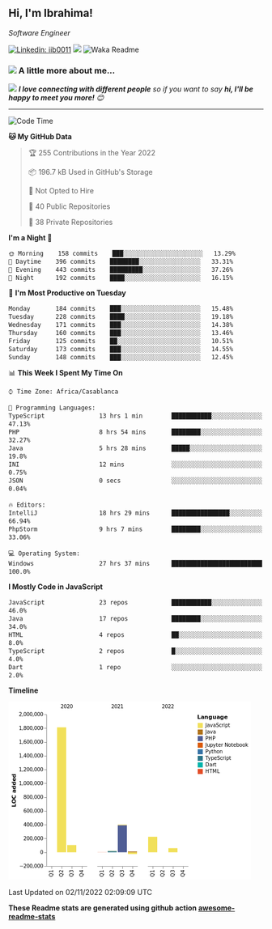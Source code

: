 <h2>Hi, I'm Ibrahima! </h2>
<p><em>Software Engineer 
</em></p>


[![Linkedin: iib0011](https://img.shields.io/badge/-iib0011-blue?style=flat-square&logo=Linkedin&logoColor=white&link=https://www.linkedin.com/in/iib0011/)](https://www.linkedin.com/in/iib0011/)
![](https://visitor-badge.glitch.me/badge?page_id=iib0011)
![Waka Readme](https://github.com/iib0011/iib0011/workflows/Waka%20Readme/badge.svg)


### <img src="https://media.giphy.com/media/VgCDAzcKvsR6OM0uWg/giphy.gif" width="50"> A little more about me...  


<img src="https://media.giphy.com/media/LnQjpWaON8nhr21vNW/giphy.gif" width="60"> <em><b>I love connecting with different people</b> so if you want to say <b>hi, I'll be happy to meet you more!</b> 😊</em>

---
<!--START_SECTION:waka-->
![Code Time](http://img.shields.io/badge/Code%20Time-1%2C332%20hrs%2035%20mins-blue)

**🐱 My GitHub Data** 

> 🏆 255 Contributions in the Year 2022
 > 
> 📦 196.7 kB Used in GitHub's Storage 
 > 
> 🚫 Not Opted to Hire
 > 
> 📜 40 Public Repositories 
 > 
> 🔑 38 Private Repositories  
 > 
**I'm a Night 🦉** 

```text
🌞 Morning    158 commits    ███░░░░░░░░░░░░░░░░░░░░░░   13.29% 
🌆 Daytime    396 commits    ████████░░░░░░░░░░░░░░░░░   33.31% 
🌃 Evening    443 commits    █████████░░░░░░░░░░░░░░░░   37.26% 
🌙 Night      192 commits    ████░░░░░░░░░░░░░░░░░░░░░   16.15%

```
📅 **I'm Most Productive on Tuesday** 

```text
Monday       184 commits    ███░░░░░░░░░░░░░░░░░░░░░░   15.48% 
Tuesday      228 commits    ████░░░░░░░░░░░░░░░░░░░░░   19.18% 
Wednesday    171 commits    ███░░░░░░░░░░░░░░░░░░░░░░   14.38% 
Thursday     160 commits    ███░░░░░░░░░░░░░░░░░░░░░░   13.46% 
Friday       125 commits    ██░░░░░░░░░░░░░░░░░░░░░░░   10.51% 
Saturday     173 commits    ███░░░░░░░░░░░░░░░░░░░░░░   14.55% 
Sunday       148 commits    ███░░░░░░░░░░░░░░░░░░░░░░   12.45%

```


📊 **This Week I Spent My Time On** 

```text
⌚︎ Time Zone: Africa/Casablanca

💬 Programming Languages: 
TypeScript               13 hrs 1 min        ███████████░░░░░░░░░░░░░░   47.13% 
PHP                      8 hrs 54 mins       ████████░░░░░░░░░░░░░░░░░   32.27% 
Java                     5 hrs 28 mins       █████░░░░░░░░░░░░░░░░░░░░   19.8% 
INI                      12 mins             ░░░░░░░░░░░░░░░░░░░░░░░░░   0.75% 
JSON                     0 secs              ░░░░░░░░░░░░░░░░░░░░░░░░░   0.04%

🔥 Editors: 
IntelliJ                 18 hrs 29 mins      ████████████████░░░░░░░░░   66.94% 
PhpStorm                 9 hrs 7 mins        ████████░░░░░░░░░░░░░░░░░   33.06%

💻 Operating System: 
Windows                  27 hrs 37 mins      █████████████████████████   100.0%

```

**I Mostly Code in JavaScript** 

```text
JavaScript               23 repos            ███████████░░░░░░░░░░░░░░   46.0% 
Java                     17 repos            ████████░░░░░░░░░░░░░░░░░   34.0% 
HTML                     4 repos             ██░░░░░░░░░░░░░░░░░░░░░░░   8.0% 
TypeScript               2 repos             █░░░░░░░░░░░░░░░░░░░░░░░░   4.0% 
Dart                     1 repo              ░░░░░░░░░░░░░░░░░░░░░░░░░   2.0%

```


**Timeline**

![Chart not found](https://raw.githubusercontent.com/iib0011/iib0011/master/charts/bar_graph.png) 


 Last Updated on 02/11/2022 02:09:09 UTC
<!--END_SECTION:waka-->

**These Readme stats are generated using github action [awesome-readme-stats](https://github.com/iib0011/waka-readme-stats)**
